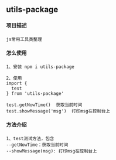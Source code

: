 ## utils-package

#### 项目描述
```
js常用工具类整理
```

#### 怎么使用
```
1、安装 npm i utils-package

2、使用
import {
  test
} from 'utils-package'

test.getNowTime()  获取当前时间
test.showMessage('msg')  打印msg在控制台上
```

#### 方法介绍
```
1、test测试方法，包含
--getNowTime：获取当前时间
--showMessage(msg): 打印msg在控制台上
```


